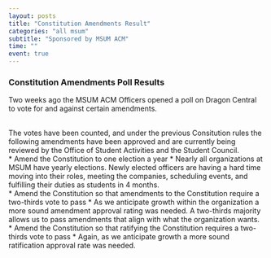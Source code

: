 ```yaml
---
layout: posts
title: "Constitution Amendments Result"
categories: "all msum"
subtitle: "Sponsored by MSUM ACM"
time: ""
event: true
---
```


### Constitution Amendments Poll Results

Two weeks ago the MSUM ACM Officers opened a poll on Dragon Central to vote for and against certain amendments.

<br />
The votes have been counted, and under the previous Consitution rules the following amendments have been approved and
are currently being reviewed by the Office of Student Activities and the Student Council.

<br />
* Amend the Constitution to one election a year
    * Nearly all organizations at MSUM have yearly elections. Newly elected officers are having a hard time moving into their roles, meeting the companies, scheduling events, and fulfilling their duties as students in 4 months.

<br/>    
* Amend the Constitution so that amendments to the Constitution require a two-thirds vote to pass
    * As we anticipate growth within the organization a more sound amendment approval rating was needed. A two-thirds majority allows us to pass amendments that align with what the organization wants.

<br/> 
* Amend the Constitution so that ratifying the Constitution requires a two-thirds vote to pass
    * Again, as we anticipate growth a more sound ratification approval rate was needed.